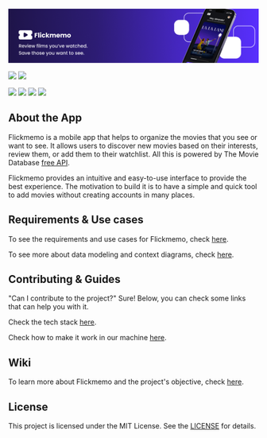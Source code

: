 <p align="center">
  <img src="https://github.com/LuizKraisch/flickmemo-api/blob/main/docs/assets/github-presentation.png">
</p>

<img src="https://img.shields.io/badge/status-in_progress-blue?style=for-the-badge"> <img src="https://img.shields.io/github/license/Ileriayo/markdown-badges?style=for-the-badge">

<img src="https://img.shields.io/badge/Ruby_on_Rails-CC0000?style=for-the-badge&logo=ruby-on-rails&logoColor=white">
<img src="https://img.shields.io/badge/PostgreSQL-316192?style=for-the-badge&logo=postgresql&logoColor=white">
<img src="https://img.shields.io/badge/Docker-2CA5E0?style=for-the-badge&logo=docker&logoColor=white">
<img src="https://img.shields.io/badge/Heroku-7673C0?style=for-the-badge&logo=heroku&logoColor=white">

## About the App

Flickmemo is a mobile app that helps to organize the movies that you see or want to see. It allows users to discover new movies based on their interests, review them, or add them to their watchlist. All this is powered by The Movie Database [free API](https://developer.themoviedb.org/docs).

Flickmemo provides an intuitive and easy-to-use interface to provide the best experience. The motivation to build it is to have a simple and quick tool to add movies without creating accounts in many places.

## Requirements & Use cases

To see the requirements and use cases for Flickmemo, check [here](https://github.com/LuizKraisch/flickmemo-api/blob/main/docs/modeling/requirements-use-cases.md).

To see more about data modeling and context diagrams, check [here](https://github.com/LuizKraisch/flickmemo-api/blob/main/docs/modeling/data-modeling.md).

## Contributing & Guides

"Can I contribute to the project?" Sure! Below, you can check some links that can help you with it.

Check the tech stack [here](https://github.com/LuizKraisch/flickmemo-api/blob/main/docs/guides/stack.md).

Check how to make it work in our machine [here](https://github.com/LuizKraisch/flickmemo-api/blob/main/docs/guides/setup.md).

## Wiki

To learn more about Flickmemo and the project's objective, check [here](https://github.com/LuizKraisch/flickmemo-api/blob/main/docs/wiki/wiki.md).

## License

This project is licensed under the MIT License. See the [LICENSE](https://github.com/LuizKraisch/flickmemo-api/blob/main/LICENSE) for details.
